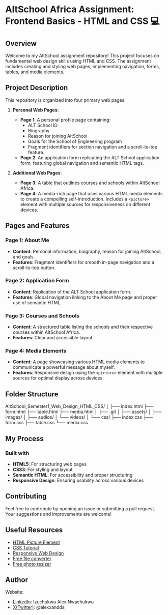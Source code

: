 # AltSchool Africa Assignment: Frontend Basics - HTML and CSS 💻

## Overview

Welcome to my AltSchool assignment repository! This project focuses on fundamental web design skills using HTML and CSS. The assignment includes creating and styling web pages, implementing navigation, forms, tables, and media elements.

## Project Description

This repository is organized into four primary web pages:

1. **Personal Web Pages**:
   - **Page 1**: A personal profile page containing:
     - ALT School ID
     - Biography
     - Reason for joining AltSchool
     - Goals for the School of Engineering program
     - Fragment identifiers for section navigation and a scroll-to-top feature.
   - **Page 2**: An application form replicating the ALT School application form, featuring global navigation and semantic HTML tags.

2. **Additional Web Pages**:
   - **Page 3**: A table that outlines courses and schools within AltSchool Africa.
   - **Page 4**: A media-rich page that uses various HTML media elements to create a compelling self-introduction. Includes a `<picture>` element with multiple sources for responsiveness on different devices.

## Pages and Features

### Page 1: About Me

- **Content**: Personal information, biography, reason for joining AltSchool, and goals.
- **Features**: Fragment identifiers for smooth in-page navigation and a scroll-to-top button.

### Page 2: Application Form

- **Content**: Replication of the ALT School application form.
- **Features**: Global navigation linking to the About Me page and proper use of semantic HTML.

### Page 3: Courses and Schools

- **Content**: A structured table listing the schools and their respective courses within AltSchool Africa.
- **Features**: Clear and accessible layout.

### Page 4: Media Elements

- **Content**: A page showcasing various HTML media elements to communicate a powerful message about myself.
- **Features**: Responsive design using the `<picture>` element with multiple sources for optimal display across devices.

## Folder Structure

AltSchool_Semester1_Web_Design_HTML_CSS/
│
├── index.html
├── form.html
├── table.html
├── media.html
│
├── .git
│
├── assets/
│   ├── images/
│   ├── audios/
│   └── videos/
│
└── css/
    ├── index.css
    ├── form.css
    ├── table.css
    └── media.css


## My Process

### Built with

- **HTML5**: For structuring web pages
- **CSS3**: For styling and layout
- **Semantic HTML**: For accessibility and proper structuring
- **Responsive Design**: Ensuring usability across various devices

## Contributing

Feel free to contribute by opening an issue or submitting a pull request. Your suggestions and improvements are welcome!


## Useful Resources

- [HTML Picture Element](https://developer.mozilla.org/en-US/docs/Learn/HTML/Multimedia_and_embedding/Responsive_images)
- [CSS Tutorial](https://www.w3schools.com/css/default.asp)
- [Responsive Web Design](https://www.freecodecamp.org/learn/2022/responsive-web-design/)
- [Free file converter](https://www.freeconvert.com/)
- [Free photo resizer](https://imresizer.com/)
  
## Author
Website: 
- [LinkedIn](linkedin.com/in/izuchukwu-nwachukwu): Izuchukwu Alex Nwachukwu
- [X(Twitter)](https://t.co/jI3EjnxrqQ): @alexxandda

